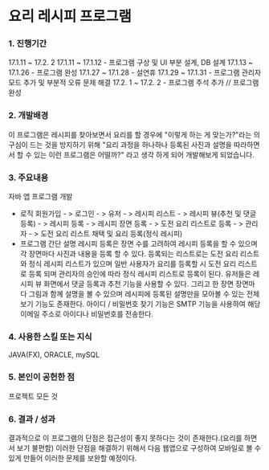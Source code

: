 # 요리 레시피 프로그램 
### 1. 진행기간
 17.1.11 ~ 17.2. 2
 17.1.11 ~ 17.1.12 - 프로그램 구상 및 UI 부분 설계, DB 설계
 17.1.13 ~ 17.1.26 - 프로그램 완성
 17.1.27 ~ 17.1.28 - 설연휴
 17.1.29 ~ 17.1.31 - 프로그램 관리자 모드 추가 및 부분적 오류 문제 해결
 17.2. 1 ~ 17.2. 2 - 프로그램 주석 추가 // 프로그램 완성
 

### 2. 개발배경
 이 프로그램은 레시피를 찾아보면서 요리를 할 경우에 "이렇게 하는 게 맞는가?"라는 의구심이 드는 것을 방지하기 위해
"요리 과정을 하나하나 등록된 사진과 설명을 따라하면서 할 수 있는 이런 프로그램은 어떨까?" 라고 생각 하게 되어 
개발해보게 되었습니다.


### 3. 주요내용
자바 앱 프로그램 개발
 - 로직
	회원가입 - > 로그인 - > 유저   - > 레시피 리스트 - > 레시피 뷰(추천 및 댓글 등록)
		            	       - > 레시피 등록   - > 레시피 장면 등록 - > 도전 요리 리스트로 등록
			    - > 관리자 - > 도전 요리 리스트 채택 및 요리 등록(정식 레시피)
 - 프로그램 간단 설명
 레시피 등록은 장면 수를 고려하여 레시피 등록을 할 수 있으며 각 장면마다 사진과 내용을 등록 할 수 있다.
 등록되는 리스트로는 도전 요리 리스트와 정식 레시피 리스트가 있으며 일반 사용자가 요리를 등록할 시 도전 요리 리스트로 등록 되며
 관리자의 승인에 따라 정식 레시피 리스트로 등록이 된다.
 유저들은 레시피 뷰 화면에서 댓글 등록과 추천 기능을 사용할 수 있다. 그리고 한 장면 장면마다 그림과 함께 설명을 볼 수 있으며 레시피에
 등록된 설명만을 모아볼 수 있는 전체 보기 기능도 존재한다.
 아이디 / 비밀번호 찾기 기능은 SMTP 기능을 사용하여 해당 이메일 주소로 아이디나 비밀번호를 전송한다.

### 4. 사용한 스킬 또는 지식
 JAVA(FX), ORACLE, mySQL

### 5. 본인이 공헌한 점
 프로젝트 모든 것

### 6. 결과 / 성과
 결과적으로 이 프로그램의 단점은 접근성이 좋지 못하다는 것이 존재한다.(요리를 하면서 보기 불편함)
 이러한 단점을 해결하기 위해서 다음 웹앱으로 구성하여 모바일로 볼 수 있게 만들어 이러한 문제를 보완할 예정이다.
